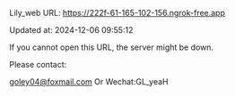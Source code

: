 Lily_web URL: https://222f-61-165-102-156.ngrok-free.app

Updated at: 2024-12-06 09:55:12

If you cannot open this URL, the server might be down.

Please contact: 

goley04@foxmail.com Or Wechat:GL_yeaH